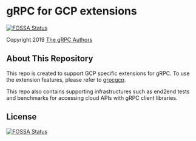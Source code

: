 # gRPC for GCP extensions
[![FOSSA Status](https://app.fossa.io/api/projects/git%2Bgithub.com%2FDeydeq%2Fgrpc-gcp-go.svg?type=shield)](https://app.fossa.io/projects/git%2Bgithub.com%2FDeydeq%2Fgrpc-gcp-go?ref=badge_shield)


Copyright 2019
[The gRPC Authors](https://github.com/grpc/grpc/blob/master/AUTHORS)

## About This Repository

This repo is created to support GCP specific extensions for gRPC. To use the extension features, please refer to [grpcgcp](grpcgcp).

This repo also contains supporting infrastructures such as end2end tests and benchmarks for accessing cloud APIs with gRPC client libraries.


## License
[![FOSSA Status](https://app.fossa.io/api/projects/git%2Bgithub.com%2FDeydeq%2Fgrpc-gcp-go.svg?type=large)](https://app.fossa.io/projects/git%2Bgithub.com%2FDeydeq%2Fgrpc-gcp-go?ref=badge_large)
